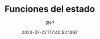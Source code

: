 ---
title: Funciones del estado
author: SNP
image: /cms/desafios-datos-abiertos.png
date: 2023-07-22T17:40:52.139Z
---